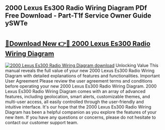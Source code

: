 ## 2000 Lexus Es300 Radio Wiring Diagram PDf Free Download - Part-T1f Service Owner Guide ySWTe

# <h2><a href="http://dfpu5e.blite.top/?on=2000+Lexus+Es300+Radio+Wiring+Diagram">🔗Download New 👉🔴 2000 Lexus Es300 Radio Wiring Diagram</a></h2>

[![2000 Lexus Es300 Radio Wiring Diagram download](https://i.imgur.com/lujVjoI.png)](http://dfpu5e.blite.top/?on=2000+Lexus+Es300+Radio+Wiring+Diagram)
Unlocking Value This manual reveals the full value of your new 2000 Lexus Es300 Radio Wiring Diagram with detailed explanations of features and functionalities. Important User Agreement Please review the user agreement terms and conditions before operating your new 2000 Lexus Es300 Radio Wiring Diagram. 2000 Lexus Es300 Radio Wiring Diagram comes with an array of advanced features, including geolocation, smart alerts, customizable themes, and multi-user access, all easily controlled through the user-friendly and intuitive interface. It's our hope that the 2000 Lexus Es300 Radio Wiring Diagram has been a helpful companion as you explore the features of your new item. If you have any questions or concerns, please do not hesitate to contact our customer support team.
